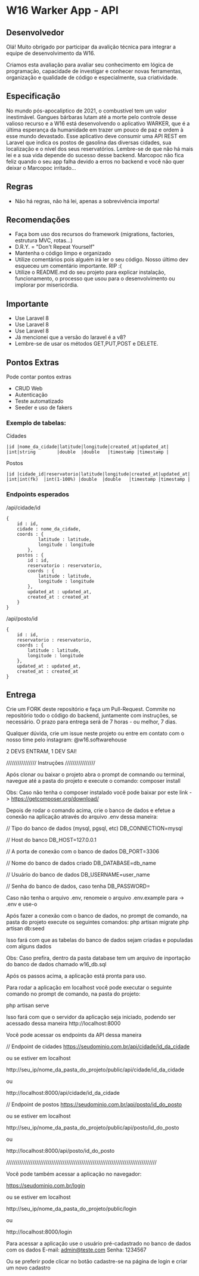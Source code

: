 # W16 Warker App - API

## Desenvolvedor

Olá! Muito obrigado por participar da avalição técnica para integrar a equipe de desenvolvimento da W16.

Criamos esta avaliação para avaliar seu conhecimento em lógica de programação, capacidade de investigar e conhecer novas ferramentas, organização e qualidade de código e especialmente, sua criatividade.

## Especificação
No mundo pós-apocaliptico de 2021, o combustível tem um valor inestimável. Gangues bárbaras lutam até a morte pelo controle desse valioso recurso e a W16 está desenvolvendo o aplicativo WARKER, que é a última esperança da humanidade em trazer um pouco de paz e ordem à esse mundo devastado.
Esse aplicativo deve consumir uma API REST em Laravel que indica os postos de gasolina das diversas cidades, sua localização e o nível dos seus reservatórios. Lembre-se de que não há mais lei e a sua vida depende do sucesso desse backend. Marcopoc não fica feliz quando o seu app falha devido a erros no backend e você não quer deixar o Marcopoc irritado...

## Regras
- Não há regras, não há lei, apenas a sobrevivência importa! 

## Recomendações
- Faça bom uso dos recursos do framework (migrations, factories, estrutura MVC, rotas...)
- D.R.Y. = "Don't Repeat Yourself"
- Mantenha o código limpo e organizado
- Utilize comentários pois alguém irá ler o seu código. Nosso último dev esqueceu um comentário importante. RIP :(
- Utilize o README.md do seu projeto para explicar instalação, funcionamento, o processo que usou para o desenvolvimento ou implorar por misericórdia.

## Importante
- Use Laravel 8
- Use Laravel 8
- Use Laravel 8
- Já mencionei que a versão do laravel é a v8?
- Lembre-se de usar os métodos GET,PUT,POST e DELETE.

## Pontos Extras
Pode contar pontos extras
- CRUD Web
- Autenticação
- Teste automatizado
- Seeder e uso de fakers

### Exemplo de tabelas:

Cidades
```
|id |nome_da_cidade|latitude|longitude|created_at|updated_at|
|int|string        |double  |double   |timestamp |timestamp |
```

Postos
```
|id |cidade_id|reservatorio|latitude|longitude|created_at|updated_at|
|int|int(fk)  |int(1-100%) |double  |double   |timestamp |timestamp |
```

### Endpoints esperados
/api/cidade/id
```
{
    id : id,
    cidade : nome_da_cidade,
    coords : {
            latitude : latitude,
            longitude : longitude
        },
    postos : {
        id : id,
        reservatorio : reservatorio,
        coords : {
            latitude : latitude,
            longitude : longitude
        },
        updated_at : updated_at,
        created_at : created_at
    }
}
```

/api/posto/id
```
{
    id : id,
    reservatorio : reservatorio,
    coords : {
        latitude : latitude,
        longitude : longitude
    },
    updated_at : updated_at,
    created_at : created_at
}
```

## Entrega
Crie um FORK deste repositório e faça um Pull-Request. Commite no repositório todo o código do backend, juntamente com instruções, se necessário. O prazo para entrega será de 7 horas - ou melhor, 7 dias.

Qualquer dúvida, crie um issue neste projeto ou entre em contato com o nosso time pelo instagram: @w16.softwarehouse

2 DEVS ENTRAM, 1 DEV SAI!




////////////////    Instruções    ////////////////

Após clonar ou baixar o projeto abra o prompt de comnando ou terminal, navegue até a pasta do projeto e execute o comando:
composer install

Obs: Caso não tenha o composer instalado você pode baixar por este link -> https://getcomposer.org/download/

Depois de rodar o comando acima, crie o banco de dados e efetue a conexão na aplicação através do arquivo .env
dessa maneira: 

// Tipo do banco de dados (mysql, pgsql, etc)
DB_CONNECTION=mysql

// Host do banco
DB_HOST=127.0.0.1

// A porta de conexão com o banco de dados
DB_PORT=3306

// Nome do banco de dados criado
DB_DATABASE=db_name

// Usuário do banco de dados
DB_USERNAME=user_name

// Senha do banco de dados, caso tenha
DB_PASSWORD=

Caso não tenha o arquivo .env, renomeie o arquivo .env.example para -> .env e use-o

Após fazer a conexão com o banco de dados, no prompt de comando, na pasta do projeto execute os seguintes comandos:
php artisan migrate
php artisan db:seed

Isso fará com que as tabelas do banco de dados sejam criadas e populadas com alguns dados

Obs: Caso prefira, dentro da pasta database tem um arquivo de inportação do banco de dados chamado w16_db.sql

Após os passos acima, a aplicação está pronta para uso.

Para rodar a aplicação em localhost você pode executar o seguinte comando no prompt de comando, na pasta do projeto:

php artisan serve

Isso fará com que o servidor da aplicação seja iniciado, podendo ser acessado dessa maneira http://localhost:8000

Você pode acessar os endpoints da API dessa maneira

// Endpoint de cidades
https://seudominio.com.br/api/cidade/id_da_cidade

ou se estiver em localhost

http://seu_ip/nome_da_pasta_do_projeto/public/api/cidade/id_da_cidade

ou

http://localhost:8000/api/cidade/id_da_cidade


// Endpoint de postos
https://seudominio.com.br/api/posto/id_do_posto

ou se estiver em localhost

http://seu_ip/nome_da_pasta_do_projeto/public/api/posto/id_do_posto

ou 

http://localhost:8000/api/posto/id_do_posto

////////////////////////////////////////////////////////////////////////////////

Você pode também acessar a aplicação no navegador:

https://seudominio.com.br/login

ou se estiver em localhost

http://seu_ip/nome_da_pasta_do_projeto/public/login

ou

http://localhost:8000/login

Para acessar a aplicação use o usuário pré-cadastrado no banco de dados com os dados
E-mail: admin@teste.com
Senha: 1234567

Ou se preferir pode clicar no botão cadastre-se na página de login e criar um novo cadastro